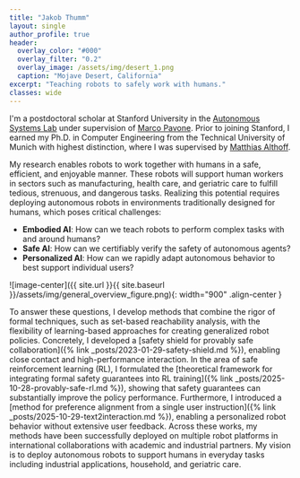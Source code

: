 ```yaml
---
title: "Jakob Thumm"
layout: single
author_profile: true
header:
  overlay_color: "#000"
  overlay_filter: "0.2"
  overlay_image: /assets/img/desert_1.png
  caption: "Mojave Desert, California"
excerpt: "Teaching robots to safely work with humans."
classes: wide
---
```

I'm a postdoctoral scholar at Stanford University in the [Autonomous Systems Lab](https://stanfordasl.github.io/) under supervision of [Marco Pavone](https://profiles.stanford.edu/marco-pavone).
Prior to joining Stanford, I earned my Ph.D. in Computer Engineering from the Technical University of Munich with highest distinction, where I was supervised by [Matthias Althoff](https://www.ce.cit.tum.de/en/cps/members/prof-dr-ing-matthias-althoff/).

My research enables robots to work together with humans in a safe, efficient, and enjoyable manner. 
These robots will support human workers in sectors such as manufacturing, health care, and geriatric care to fulfill tedious, strenuous, and dangerous tasks.
Realizing this potential requires deploying autonomous robots in environments traditionally designed for humans, which poses critical challenges:

 - **Embodied AI**: How can we teach robots to perform complex tasks with and around humans?
 - **Safe AI**: How can we certifiably verify the safety of autonomous agents?
 - **Personalized AI**: How can we rapidly adapt autonomous behavior to best support individual users?

![image-center]({{ site.url }}{{ site.baseurl }}/assets/img/general_overview_figure.png){: width="900" .align-center }

To answer these questions, I develop methods that combine the rigor of formal techniques, such as set-based reachability analysis, with the flexibility of learning-based approaches for creating generalized robot policies.
Concretely, I developed a [safety shield for provably safe collaboration]({% link _posts/2023-01-29-safety-shield.md %}), enabling close contact and high-performance interaction.
In the area of safe reinforcement learning (RL), I formulated the [theoretical framework for integrating formal safety guarantees into RL training]({% link _posts/2025-10-28-provably-safe-rl.md %}), showing that safety guarantees can substantially improve the policy performance.
Furthermore, I introduced a [method for preference alignment from a single user instruction]({% link _posts/2025-10-29-text2interaction.md %}), enabling a personalized robot behavior without extensive user feedback.
Across these works, my methods have been successfully deployed on multiple robot platforms in international collaborations with academic and industrial partners.
My vision is to deploy autonomous robots to support humans in everyday tasks including industrial applications, household, and geriatric care.

